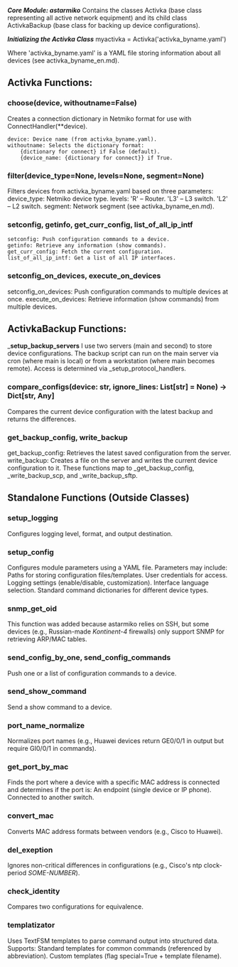 ***Core Module: astarmiko***
Contains the classes Activka (base class representing all active network equipment) and its child class ActivkaBackup (base class for backing up device configurations).

***Initializing the Activka Class***
myactivka = Activka('activka_byname.yaml')  

Where 'activka_byname.yaml' is a YAML file storing information about all devices (see activka_byname_en.md).

## Activka Functions:
### choose(device, withoutname=False)
Creates a connection dictionary in Netmiko format for use with ConnectHandler(**device).

    device: Device name (from activka_byname.yaml).
    withoutname: Selects the dictionary format:
        {dictionary for connect} if False (default).
        {device_name: {dictionary for connect}} if True.

### filter(device_type=None, levels=None, segment=None)
Filters devices from activka_byname.yaml based on three parameters:
    device_type: Netmiko device type.
    levels:
        'R' – Router.
        'L3' – L3 switch.
        'L2' – L2 switch.
    segment: Network segment (see activka_byname_en.md).

### setconfig, getinfo, get_curr_config, list_of_all_ip_intf
    setconfig: Push configuration commands to a device.
    getinfo: Retrieve any information (show commands).
    get_curr_config: Fetch the current configuration.
    list_of_all_ip_intf: Get a list of all IP interfaces.

### setconfig_on_devices, execute_on_devices
setconfig_on_devices: Push configuration commands to multiple devices at once.
execute_on_devices: Retrieve information (show commands) from multiple devices.

## ActivkaBackup Functions:
\_**setup_backup_servers**
I use two servers (main and second) to store device configurations. The backup script can run on the main server via cron (where main is local) or from a workstation (where main becomes remote). Access is determined via _setup_protocol_handlers.

### compare_configs(device: str, ignore_lines: List[str] = None) -> Dict[str, Any]
Compares the current device configuration with the latest backup and returns the differences.

### get_backup_config, write_backup
get_backup_config: Retrieves the latest saved configuration from the server.
write_backup: Creates a file on the server and writes the current device configuration to it.
These functions map to _get_backup_config, _write_backup_scp, and _write_backup_sftp.

## Standalone Functions (Outside Classes)

### setup_logging
Configures logging level, format, and output destination.

### setup_config
Configures module parameters using a YAML file. Parameters may include:
    Paths for storing configuration files/templates.
    User credentials for access.
    Logging settings (enable/disable, customization).
    Interface language selection.
    Standard command dictionaries for different device types.

### snmp_get_oid

This function was added because astarmiko relies on SSH, but some devices (e.g., Russian-made *Kontinent-4* firewalls) only support SNMP for retrieving ARP/MAC tables.

### send_config_by_one, send_config_commands
Push one or a list of configuration commands to a device.

### send_show_command
Send a show command to a device.

### port_name_normalize
Normalizes port names (e.g., Huawei devices return GE0/0/1 in output but require GI0/0/1 in commands).

### get_port_by_mac
Finds the port where a device with a specific MAC address is connected and determines if the port is:
    An endpoint (single device or IP phone).
    Connected to another switch.

### convert_mac
Converts MAC address formats between vendors (e.g., Cisco to Huawei).

### del_exeption
Ignores non-critical differences in configurations (e.g., Cisco's ntp clock-period *SOME-NUMBER*).

### check_identity
Compares two configurations for equivalence.

### templatizator
Uses TextFSM templates to parse command output into structured data. Supports:
    Standard templates for common commands (referenced by abbreviation).
    Custom templates (flag special=True + template filename).
